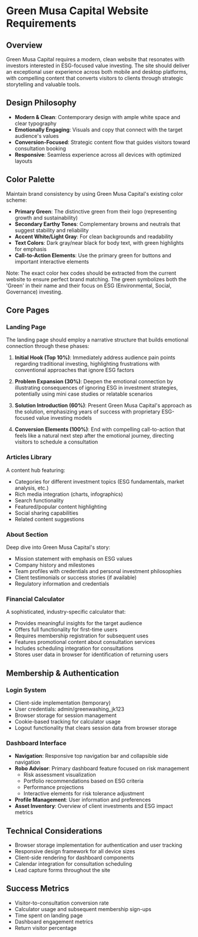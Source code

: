 # Green Musa Capital Website Requirements

## Overview
Green Musa Capital requires a modern, clean website that resonates with investors interested in ESG-focused value investing. The site should deliver an exceptional user experience across both mobile and desktop platforms, with compelling content that converts visitors to clients through strategic storytelling and valuable tools.

## Design Philosophy
- **Modern & Clean**: Contemporary design with ample white space and clear typography
- **Emotionally Engaging**: Visuals and copy that connect with the target audience's values
- **Conversion-Focused**: Strategic content flow that guides visitors toward consultation booking
- **Responsive**: Seamless experience across all devices with optimized layouts

## Color Palette
Maintain brand consistency by using Green Musa Capital's existing color scheme:

- **Primary Green**: The distinctive green from their logo (representing growth and sustainability)
- **Secondary Earthy Tones**: Complementary browns and neutrals that suggest stability and reliability
- **Accent White/Light Gray**: For clean backgrounds and readability
- **Text Colors**: Dark gray/near black for body text, with green highlights for emphasis
- **Call-to-Action Elements**: Use the primary green for buttons and important interactive elements

Note: The exact color hex codes should be extracted from the current website to ensure perfect brand matching. The green symbolizes both the 'Green' in their name and their focus on ESG (Environmental, Social, Governance) investing.

## Core Pages

### Landing Page
The landing page should employ a narrative structure that builds emotional connection through these phases:

1. **Initial Hook (Top 10%)**: Immediately address audience pain points regarding traditional investing, highlighting frustrations with conventional approaches that ignore ESG factors
   
2. **Problem Expansion (30%)**: Deepen the emotional connection by illustrating consequences of ignoring ESG in investment strategies, potentially using mini case studies or relatable scenarios
   
3. **Solution Introduction (60%)**: Present Green Musa Capital's approach as the solution, emphasizing years of success with proprietary ESG-focused value investing models
   
4. **Conversion Elements (100%)**: End with compelling call-to-action that feels like a natural next step after the emotional journey, directing visitors to schedule a consultation

### Articles Library
A content hub featuring:
- Categories for different investment topics (ESG fundamentals, market analysis, etc.)
- Rich media integration (charts, infographics)
- Search functionality
- Featured/popular content highlighting
- Social sharing capabilities
- Related content suggestions

### About Section
Deep dive into Green Musa Capital's story:
- Mission statement with emphasis on ESG values
- Company history and milestones
- Team profiles with credentials and personal investment philosophies
- Client testimonials or success stories (if available)
- Regulatory information and credentials

### Financial Calculator
A sophisticated, industry-specific calculator that:
- Provides meaningful insights for the target audience
- Offers full functionality for first-time users
- Requires membership registration for subsequent uses
- Features promotional content about consultation services
- Includes scheduling integration for consultations
- Stores user data in browser for identification of returning users

## Membership & Authentication

### Login System
- Client-side implementation (temporary)
- User credentials: admin/greenwashing_jk123
- Browser storage for session management
- Cookie-based tracking for calculator usage
- Logout functionality that clears session data from browser storage

### Dashboard Interface
- **Navigation**: Responsive top navigation bar and collapsible side navigation
- **Robo Advisor**: Primary dashboard feature focused on risk management
  - Risk assessment visualization
  - Portfolio recommendations based on ESG criteria
  - Performance projections
  - Interactive elements for risk tolerance adjustment
- **Profile Management**: User information and preferences
- **Asset Inventory**: Overview of client investments and ESG impact metrics

## Technical Considerations
- Browser storage implementation for authentication and user tracking
- Responsive design framework for all device sizes
- Client-side rendering for dashboard components
- Calendar integration for consultation scheduling
- Lead capture forms throughout the site

## Success Metrics
- Visitor-to-consultation conversion rate
- Calculator usage and subsequent membership sign-ups
- Time spent on landing page
- Dashboard engagement metrics
- Return visitor percentage
